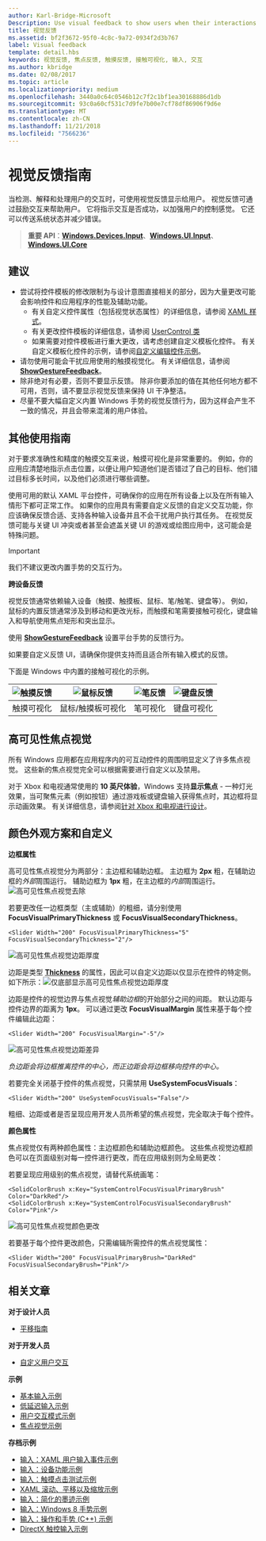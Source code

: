 ```yaml
---
author: Karl-Bridge-Microsoft
Description: Use visual feedback to show users when their interactions with a UWP app are detected, interpreted, and handled.
title: 视觉反馈
ms.assetid: bf2f3672-95f0-4c8c-9a72-0934f2d3b767
label: Visual feedback
template: detail.hbs
keywords: 视觉反馈, 焦点反馈, 触摸反馈, 接触可视化, 输入, 交互
ms.author: kbridge
ms.date: 02/08/2017
ms.topic: article
ms.localizationpriority: medium
ms.openlocfilehash: 3440a0c64c0546b12c7f2c1bf1ea30168886d1db
ms.sourcegitcommit: 93c0a60cf531c7d9fe7b00e7cf78df86906f9d6e
ms.translationtype: MT
ms.contentlocale: zh-CN
ms.lasthandoff: 11/21/2018
ms.locfileid: "7566236"
---
```

# <a name="guidelines-for-visual-feedback"></a>视觉反馈指南

当检测、解释和处理用户的交互时，可使用视觉反馈显示给用户。 视觉反馈可通过鼓励交互来帮助用户。 它将指示交互是否成功，以加强用户的控制感觉。 它还可以传送系统状态并减少错误。

> **重要 API**：[**Windows.Devices.Input**](https://msdn.microsoft.com/library/windows/apps/br225648)、[**Windows.UI.Input**](https://msdn.microsoft.com/library/windows/apps/br242084)、[**Windows.UI.Core**](https://msdn.microsoft.com/library/windows/apps/br208383)

## <a name="recommendations"></a>建议

- 尝试将控件模板的修改限制为与设计意图直接相关的部分，因为大量更改可能会影响控件和应用程序的性能及辅助功能。 
    - 有关自定义控件属性（包括视觉状态属性）的详细信息，请参阅 [XAML 样式](https://docs.microsoft.com/windows/uwp/design/controls-and-patterns/xaml-styles)。
    - 有关更改控件模板的详细信息，请参阅 [UserControl 类](https://docs.microsoft.com/uwp/api/windows.ui.xaml.controls.usercontrol)
    - 如果需要对控件模板进行重大更改，请考虑创建自定义模板化控件。 有关自定义模板化控件的示例，请参阅[自定义编辑控件示例](https://github.com/Microsoft/Windows-universal-samples/tree/master/Samples/CustomEditControl)。
- 请勿使用可能会干扰应用使用的触摸视觉化。 有关详细信息，请参阅 [**ShowGestureFeedback**](https://msdn.microsoft.com/library/windows/apps/br241969)。
- 除非绝对有必要，否则不要显示反馈。 除非你要添加的值在其他任何地方都不可用，否则，请不要显示视觉反馈来保持 UI 干净整洁。
- 尽量不要大幅自定义内置 Windows 手势的视觉反馈行为，因为这样会产生不一致的情况，并且会带来混淆的用户体验。

## <a name="additional-usage-guidance"></a>其他使用指南

对于要求准确性和精度的触摸交互来说，触摸可视化是非常重要的。 例如，你的应用应清楚地指示点击位置，以便让用户知道他们是否错过了自己的目标、他们错过目标多长时间，以及他们必须进行哪些调整。

使用可用的默认 XAML 平台控件，可确保你的应用在所有设备上以及在所有输入情形下都可正常工作。 如果你的应用具有需要自定义反馈的自定义交互功能，你应该确保反馈合适、支持各种输入设备并且不会干扰用户执行其任务。 在视觉反馈可能与关键 UI 冲突或者甚至会遮盖关键 UI 的游戏或绘图应用中，这可能会是特殊问题。

> [!Important]
> 我们不建议更改内置手势的交互行为。

**跨设备反馈**

视觉反馈通常依赖输入设备（触摸、触摸板、鼠标、笔/触笔、键盘等）。 例如，鼠标的内置反馈通常涉及到移动和更改光标，而触摸和笔需要接触可视化，键盘输入和导航使用焦点矩形和突出显示。

使用 [**ShowGestureFeedback**](https://msdn.microsoft.com/library/windows/apps/br241969) 设置平台手势的反馈行为。

如果要自定义反馈 UI，请确保你提供支持而且适合所有输入模式的反馈。

下面是 Windows 中内置的接触可视化的示例。

| ![触摸反馈](images/TouchFeedback.png) | ![鼠标反馈](images/MouseFeedback.png) | ![笔反馈](images/PenFeedback.png) | ![键盘反馈](images/KeyboardFeedback.png) |
| --- | --- | --- | --- |
| 触摸可视化 | 鼠标/触摸板可视化 | 笔可视化 | 键盘可视化 |

## <a name="high-visibility-focus-visuals"></a>高可见性焦点视觉

所有 Windows 应用都在应用程序内的可互动控件的周围明显定义了许多焦点视觉。 这些新的焦点视觉完全可以根据需要进行自定义以及禁用。

对于 Xbox 和电视通常使用的 **10 英尺体验**，Windows 支持**显示焦点** - 一种灯光效果，当可聚焦元素（例如按钮）通过游戏板或键盘输入获得焦点时，其边框将显示动画效果。 有关详细信息，请参阅[针对 Xbox 和电视进行设计](https://docs.microsoft.com/windows/uwp/design/devices/designing-for-tv#reveal-focus)。

## <a name="color-branding--customizing"></a>颜色外观方案和自定义

**边框属性**

高可见性焦点视觉分为两部分：主边框和辅助边框。 主边框为 **2px** 粗，在辅助边框的*外部*周围运行。 辅助边框为 **1px** 粗，在主边框的*内部*周围运行。
![高可见性焦点视觉去除](images/FocusRectRedlines.png)

若要更改任一边框类型（主或辅助）的粗细，请分别使用 **FocusVisualPrimaryThickness** 或 **FocusVisualSecondaryThickness**。
```XAML
<Slider Width="200" FocusVisualPrimaryThickness="5" FocusVisualSecondaryThickness="2"/>
```
![高可见性焦点视觉边距厚度](images/FocusMargin.png)

边距是类型 [**Thickness**](https://msdn.microsoft.com/library/system.windows.thickness) 的属性，因此可以自定义边距以仅显示在控件的特定侧。 如下所示：![仅底部显示高可见性焦点视觉边距厚度](images/FocusThicknessSide.png)

边距是控件的视觉边界与焦点视觉*辅助边框*的开始部分之间的间距。 默认边距与控件边界的距离为 **1px**。 可以通过更改 **FocusVisualMargin** 属性来基于每个控件编辑此边距：
```XAML
<Slider Width="200" FocusVisualMargin="-5"/>
```
![高可见性焦点视觉边距差异](images/FocusPlusMinusMargin.png)

*负边距会将边框推离控件的中心，而正边距会将边框移向控件的中心。*

若要完全关闭基于控件的焦点视觉，只需禁用 **UseSystemFocusVisuals**：
```XAML
<Slider Width="200" UseSystemFocusVisuals="False"/>
```

粗细、边距或者是否呈现应用开发人员所希望的焦点视觉，完全取决于每个控件。

**颜色属性**

焦点视觉仅有两种颜色属性：主边框颜色和辅助边框颜色。 这些焦点视觉边框颜色可以在页面级别对每一控件进行更改，而在应用级别则为全局更改：

若要呈现应用级别的焦点视觉，请替代系统画笔：
```XAML
<SolidColorBrush x:Key="SystemControlFocusVisualPrimaryBrush" Color="DarkRed"/>
<SolidColorBrush x:Key="SystemControlFocusVisualSecondaryBrush" Color="Pink"/>
```
![高可见性焦点视觉颜色更改](images/FocusRectColorChanges.png)

若要基于每个控件更改颜色，只需编辑所需控件的焦点视觉属性：
```XAML
<Slider Width="200" FocusVisualPrimaryBrush="DarkRed" FocusVisualSecondaryBrush="Pink"/>
```

## <a name="related-articles"></a>相关文章

**对于设计人员**
* [平移指南](guidelines-for-panning.md)

**对于开发人员**
* [自定义用户交互](https://msdn.microsoft.com/library/windows/apps/mt185599)

**示例**
* [基本输入示例](https://go.microsoft.com/fwlink/p/?LinkID=620302)
* [低延迟输入示例](https://go.microsoft.com/fwlink/p/?LinkID=620304)
* [用户交互模式示例](https://go.microsoft.com/fwlink/p/?LinkID=619894)
* [焦点视觉示例](https://go.microsoft.com/fwlink/p/?LinkID=619895)

**存档示例**
* [输入：XAML 用户输入事件示例](https://go.microsoft.com/fwlink/p/?linkid=226855)
* [输入：设备功能示例](https://go.microsoft.com/fwlink/p/?linkid=231530)
* [输入：触摸点击测试示例](https://go.microsoft.com/fwlink/p/?linkid=231590)
* [XAML 滚动、平移以及缩放示例](https://go.microsoft.com/fwlink/p/?linkid=251717)
* [输入：简化的墨迹示例](https://go.microsoft.com/fwlink/p/?linkid=246570)
* [输入：Windows 8 手势示例](https://go.microsoft.com/fwlink/p/?LinkId=264995)
* [输入：操作和手势 (C++) 示例](https://go.microsoft.com/fwlink/p/?linkid=231605)
* [DirectX 触控输入示例](https://go.microsoft.com/fwlink/p/?LinkID=231627)
 

 
